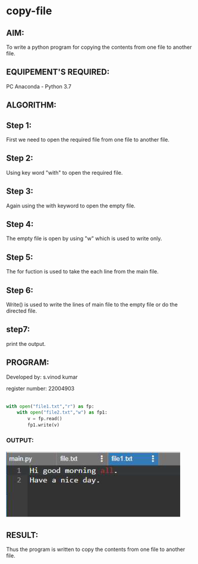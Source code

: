 # copy-file
## AIM:
To write a python program for copying the contents from one file to another file.
## EQUIPEMENT'S REQUIRED: 
PC
Anaconda - Python 3.7
## ALGORITHM: 
## Step 1: 
First we need to open the required file from one file to another file.

## Step 2: 
Using key word "with" to open the required file.
 
## Step 3:
Again using the with keyword to open the empty file.

## Step 4: 
The empty file is open by using "w" which is used to write only.  

## Step 5:
The for fuction is used to take the each line from the main file.
 
## Step 6:
Write() is used to write the lines of main file to the empty file or do the directed file.

## step7: 
print the output.

 

## PROGRAM:

Developed by: s.vinod kumar

register number: 22004903

``` python

with open("file1.txt","r") as fp:
    with open("file2.txt","w") as fp1:
        v = fp.read()
        fp1.write(v)

```
### OUTPUT:
![output](/OUTPUT.png)


## RESULT:
Thus the program is written to copy the contents from one file to another file.

